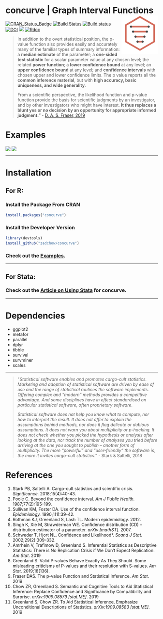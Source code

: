 
# concurve | Graph Interval Functions <img src="man/figures/logo.svg" align="right" width="120" />

[![CRAN\_Status\_Badge](http://www.r-pkg.org/badges/version/concurve)](https://cran.r-project.org/package=concurve)
[![Build
Status](https://travis-ci.org/Zadchow/concurve.svg?branch=master)](https://travis-ci.org/Zadchow/concurve)
[![Build
status](https://ci.appveyor.com/api/projects/status/v8sp9x96dap2om9s?svg=true)](https://ci.appveyor.com/project/Zadchow/concurve)
[![DOI](https://zenodo.org/badge/165464881.svg)](https://zenodo.org/badge/latestdoi/165464881)
[![](https://cranlogs.r-pkg.org/badges/grand-total/concurve)](https://cran.r-project.org/package=concurve)
[![Rdoc](http://www.rdocumentation.org/badges/version/concurve)](http://www.rdocumentation.org/packages/concurve)

> In addition to the overt statistical position, the p-value function
> also provides easily and accurately many of the familiar types of
> summary information: a **median estimate** of the parameter; a
> **one-sided test statistic** for a scalar parameter value at any
> chosen level; the related **power function**; a **lower confidence
> bound** at any level; an **upper confidence bound** at any level; and
> **confidence intervals** with chosen upper and lower confidence
> limits. The p value reports all the **common inference material**, but
> with **high accuracy, basic uniqueness, and wide generality**.
> 
> From a scientific perspective, the likelihood function and p-value
> function provide the basis for scientific judgments by an
> investigator, and by other investigators who might have interest. **It
> thus replaces a blunt yes or no decision by an opportunity for
> appropriate informed judgment.**” - [D. A. S.
> Fraser, 2019](https://doi.org/10.1080/00031305.2018.1556735)

# Examples

<img src = "https://res.cloudinary.com/less-likely/image/upload/v1568855498/Site/Figure1.png" align="center" width ="400">
<img src = "https://res.cloudinary.com/less-likely/image/upload/v1568855498/Site/Figure2.png" align="center" width="400">

-----

# Installation

## For R:

### Install the Package From CRAN

``` r
install.packages("concurve")
```

### Install the Developer Version

``` r
library(devtools)
install_github("zadchow/concurve")
```

### Check out the [Examples](https://data.lesslikely.com/concurve/articles/examples.html).

-----

## For Stata:

### Check out the [Article on Using Stata](https://data.lesslikely.com/concurve/articles/stata.html) for concurve.

-----

# Dependencies

  - ggplot2
  - metafor
  - parallel
  - dplyr
  - tibble
  - survival
  - survminer
  - scales

-----

> "*Statistical software enables and promotes cargo-cult statistics.
> Marketing and adoption of statistical software are driven by ease of
> use and the range of statistical routines the software implements.
> Offering complex and “modern” methods provides a competitive
> advantage. And some disciplines have in effect standardised on
> particular statistical software, often proprietary software*.
> 
> *Statistical software does not help you know what to compute, nor how
> to interpret the result. It does not offer to explain the assumptions
> behind methods, nor does it flag delicate or dubious assumptions. It
> does not warn you about multiplicity or p-hacking. It does not check
> whether you picked the hypothesis or analysis after looking at the
> data, nor track the number of analyses you tried before arriving at
> the one you sought to publish – another form of multiplicity. The more
> “powerful” and “user-friendly” the software is, the more it invites
> cargo-cult statistics*." - Stark & Saltelli, 2018

# References

1.  Stark PB, Saltelli A. Cargo-cult statistics and scientific crisis.
    *Significance.* 2018;15(4):40-43.
2.  Poole C. Beyond the confidence interval. *Am J Public Health.*
    1987;77(2):195-199.
3.  Sullivan KM, Foster DA. Use of the confidence interval function.
    *Epidemiology.* 1990;1(1):39-42.
4.  Rothman KJ, Greenland S, Lash TL. Modern epidemiology. 2012.
5.  Singh K, Xie M, Strawderman WE. Confidence distribution (CD) –
    distribution estimator of a parameter. *arXiv \[mathST\]*. 2007.
6.  Schweder T, Hjort NL. Confidence and Likelihood\*. *Scand J Stat.*
    2002;29(2):309-332.
7.  Amrhein V, Trafimow D, Greenland S. Inferential Statistics as
    Descriptive Statistics: There is No Replication Crisis if We Don’t
    Expect Replication. *Am Stat*. 2019
8.  Greenland S. Valid P-values Behave Exactly As They Should. Some
    misleading criticisms of P-values and their resolution with
    S-values. *Am Stat*. 2019;18(136).
9.  Fraser DAS. The p-value Function and Statistical Inference. *Am
    Stat*. 2019
10. Chow ZR, Greenland S. Semantic and Cognitive Tools to Aid
    Statistical Inference: Replace Confidence and Significance by
    Compatibility and Surprise. *arXiv:1909.08579 \[stat.ME\]*. 2019
11. Greenland S, Chow ZR. To Aid Statistical Inference, Emphasize
    Unconditional Descriptions of Statistics. *arXiv:1909.08583
    \[stat.ME\]*. 2019
